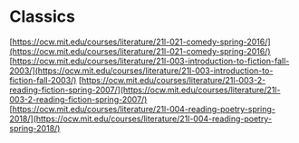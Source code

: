 # Classics

[https://ocw.mit.edu/courses/literature/21l-021-comedy-spring-2016/](https://ocw.mit.edu/courses/literature/21l-021-comedy-spring-2016/) [https://ocw.mit.edu/courses/literature/21l-003-introduction-to-fiction-fall-2003/](https://ocw.mit.edu/courses/literature/21l-003-introduction-to-fiction-fall-2003/) [https://ocw.mit.edu/courses/literature/21l-003-2-reading-fiction-spring-2007/](https://ocw.mit.edu/courses/literature/21l-003-2-reading-fiction-spring-2007/) [https://ocw.mit.edu/courses/literature/21l-004-reading-poetry-spring-2018/](https://ocw.mit.edu/courses/literature/21l-004-reading-poetry-spring-2018/)
